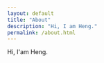 ```yaml
---
layout: default
title: "About"
description: "Hi, I am Heng."
permalink: /about.html
---
```


Hi, I'am Heng.
